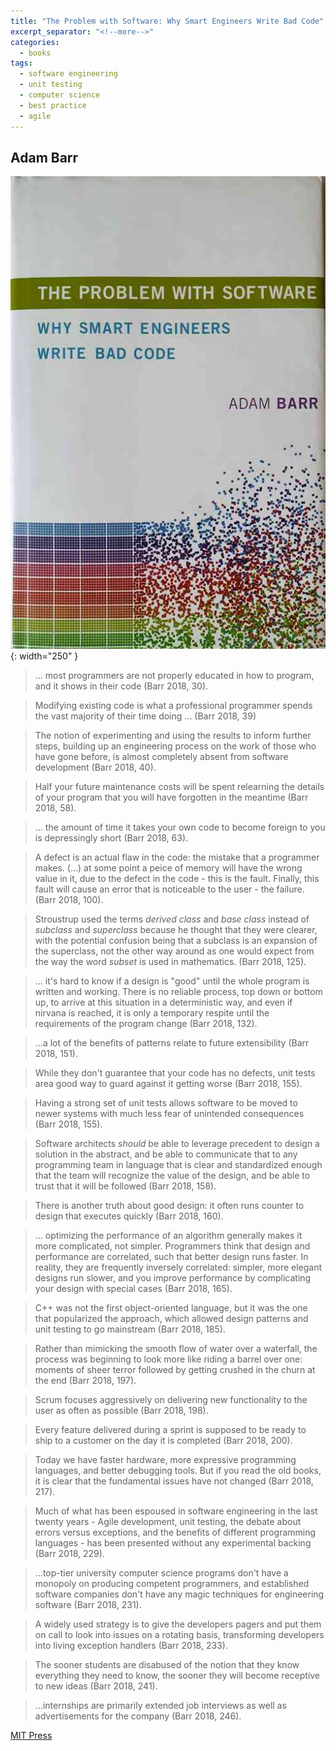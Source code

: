```yaml
---
title: "The Problem with Software: Why Smart Engineers Write Bad Code"
excerpt_separator: "<!--more-->"
categories:
  - books
tags:
  - software engineering
  - unit testing
  - computer science
  - best practice
  - agile
---
```



## Adam Barr


![alt text](/images/book_covers/the_problem_with_software.jpg "Title"){: width="250" }

<!--more-->

> ... most programmers are not properly educated in how to program, and it shows in their code (Barr 2018, 30).

> Modifying existing code is what a professional programmer spends the vast majority of their time doing ... (Barr 2018, 39)

> The notion of experimenting and using the results to inform further steps, building up an engineering process on the work
> of those who have gone before, is almost completely absent from software development (Barr 2018, 40).

> Half your future maintenance costs will be spent relearning the details of your program that you will have forgotten in the
> meantime (Barr 2018, 58).

> ... the amount of time it takes your own code to become foreign to you is depressingly short (Barr 2018, 63).

> A defect is an actual flaw in the code: the mistake that a programmer makes. (...) at some point a peice of memory
> will have the wrong value in it, due to the defect in the code - this is the fault. Finally, this fault will cause
> an error that is noticeable to the user - the failure. (Barr 2018, 100).

> Stroustrup used the terms *derived class* and *base class* instead of *subclass* and *superclass* because he
> thought that they were clearer, with the potential confusion being that a subclass is an expansion of the
> superclass, not the other way around as one would expect from the way the word *subset* is used in
> mathematics. (Barr 2018, 125).

> ... it's hard to know if a design is "good" until the whole program is written and working. There is no reliable
> process, top down or bottom up, to arrive at this situation in a deterministic way, and even if nirvana is
> reached, it is only a temporary respite until the requirements of the program change (Barr 2018, 132).

> ...a lot of the benefits of patterns relate to future extensibility (Barr 2018, 151).

> While they don't guarantee that your code has no defects, unit tests area good way to guard against it getting worse
(Barr 2018, 155).

> Having a strong set of unit tests allows software to be moved to newer systems with much less fear of unintended
consequences (Barr 2018, 155).

> Software architects *should* be able to leverage precedent to design a solution in the abstract, and be able to
> communicate that to any programming team in language that is clear and standardized enough that the team will
> recognize the value of the design, and be able to trust that it will be followed (Barr 2018, 158).

> There is another truth about good design: it often runs counter to design that executes quickly (Barr 2018, 160).

> ... optimizing the performance of an algorithm generally makes it more complicated, not simpler.
Programmers think that design and performance are correlated, such that better design runs faster. In reality, they are
frequently inversely correlated: simpler, more elegant designs run slower, and you improve performance by
complicating your design with special cases (Barr 2018, 165).

> C++ was not the first object-oriented language, but it was the one that popularized the approach, which
allowed design patterns and unit testing to go mainstream (Barr 2018, 185).

> Rather than mimicking the smooth flow of water over a waterfall, the process was beginning to look more like riding
a barrel over one: moments of sheer terror followed by getting crushed in the churn at the end (Barr 2018, 197).

> Scrum focuses aggressively on delivering new functionality to the user as often as possible (Barr 2018, 198).

> Every feature delivered during a sprint is supposed to be ready to ship to a customer on the day
it is completed (Barr 2018, 200).

> Today we have faster hardware, more expressive programming languages, and better debugging tools. But
if you read the old books, it is clear that the fundamental issues have not changed (Barr 2018, 217).

> Much of what has been espoused in software engineering in the last twenty years - Agile development, unit
testing, the debate about errors versus exceptions, and the benefits of different programming languages -
has been presented without any experimental backing (Barr 2018, 229).

> ...top-tier university computer science programs don't have a monopoly on producing competent programmers, and
established software companies don't have any magic techniques for engineering software (Barr 2018, 231).

> A widely used strategy is to give the developers pagers and put them on call to look into issues on a rotating
basis, transforming developers into living exception handlers (Barr 2018, 233).

> The sooner students are disabused of the notion that they know everything they need to know, the sooner they
will become receptive to new ideas (Barr 2018, 241).

> ...internships are primarily extended job interviews as well as advertisements for the company (Barr 2018, 246).

[MIT Press](https://mitpress.mit.edu/books/problem-software)

